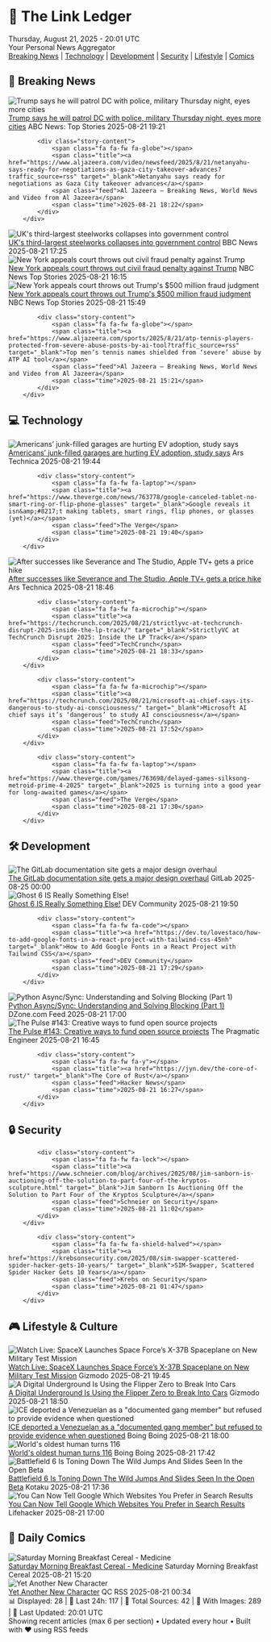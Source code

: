 <!-- Processing 54 RSS feeds at 2025-08-21 20:01:51 UTC -->
<!-- Processing: Penny Arcade -->
<!-- Processing: Dilbert -->
<!-- Processing: CNN Top Stories -->
<!-- Processing: CNN Breaking News -->
<!-- Processing: BBC World News -->
<!-- Processing: Reuters World News -->
<!-- Processing: Associated Press Breaking -->
<!-- Processing: ABC News Breaking -->
<!-- Processing: Sky News World -->
<!-- Processing: The Verge -->
<!-- Processing: Ars Technica -->
<!-- Processing: O'Reilly Radar -->
<!-- Processing: Slashdot -->
<!-- Processing: Lobsters Python -->
<!-- Processing: Dev.to -->
<!-- Processing: It's FOSS -->
<!-- Processing: DistroWatch -->
<!-- Processing: Ubuntu Blog -->
<!-- Processing: Coding Horror -->
<!-- Processing: Gizmodo -->
<!-- Processing: Krebs on Security -->
<!-- Generated 7 new posts out of 21 feeds processed -->
<div class="newspaper-header">
    <h1 class="newspaper-title">📰 The Link Ledger</h1>
    <div class="newspaper-date">Thursday, August 21, 2025 - 20:01 UTC</div>
    <div class="newspaper-subtitle">Your Personal News Aggregator</div>
</div>

<div class="newspaper-nav">
    <a href="#breaking">Breaking News</a> |
    <a href="#tech">Technology</a> |
    <a href="#dev">Development</a> |
    <a href="#security">Security</a> |
    <a href="#lifestyle">Lifestyle</a> |
    <a href="#webcomics">Comics</a>
</div>

<div class="news-section breaking-news" id="breaking">
<h2 class="section-header">🚨 Breaking News</h2>
<div class="stories-container">
<div class="story">
            <img src="https://s.abcnews.com/images/Politics/national-guard-02-gty-jef-250821_1755778060127_hpMain_4x3t_384.jpg" alt="Trump says he will patrol DC with police, military Thursday night, eyes more cities" class="story-image" loading="lazy" onerror="this.style.display='none'">
            <div class="story-content">
                <span class="fa fa-fw fa-tv"></span>
                <span class="title"><a href="https://abcnews.go.com/Politics/trump-police-military-patrol-dc-thursday-night/story?id=124853091" target="_blank">Trump says he will patrol DC with police, military Thursday night, eyes more cities</a></span>
                <span class="feed">ABC News: Top Stories</span>
                <span class="time">2025-08-21 19:21</span>
            </div>
        </div>
<div class="story">
            
            <div class="story-content">
                <span class="fa fa-fw fa-globe"></span>
                <span class="title"><a href="https://www.aljazeera.com/video/newsfeed/2025/8/21/netanyahu-says-ready-for-negotiations-as-gaza-city-takeover-advances?traffic_source=rss" target="_blank">Netanyahu says ready for negotiations as Gaza City takeover advances</a></span>
                <span class="feed">Al Jazeera – Breaking News, World News and Video from Al Jazeera</span>
                <span class="time">2025-08-21 18:22</span>
            </div>
        </div>
<div class="story">
            <img src="https://ichef.bbci.co.uk/ace/standard/240/cpsprodpb/7dc4/live/c52bce00-7e93-11f0-bb23-61f665394239.jpg" alt="UK&#x27;s third-largest steelworks collapses into government control" class="story-image" loading="lazy" onerror="this.style.display='none'">
            <div class="story-content">
                <span class="fa fa-fw fa-flag"></span>
                <span class="title"><a href="https://www.bbc.com/news/articles/cy0818y4jdlo?at_medium=RSS&at_campaign=rss" target="_blank">UK&#x27;s third-largest steelworks collapses into government control</a></span>
                <span class="feed">BBC News</span>
                <span class="time">2025-08-21 17:25</span>
            </div>
        </div>
<div class="story">
            <img src="https://media-cldnry.s-nbcnews.com/image/upload/t_fit_1500w/mpx/2704722219/2025_08/1755792952482_now_daily_a_haake_trump_civil_toss_250821_1920x1080-782w6b.jpg" alt="New York appeals court throws out civil fraud penalty against Trump" class="story-image" loading="lazy" onerror="this.style.display='none'">
            <div class="story-content">
                <span class="fa fa-fw fa-broadcast-tower"></span>
                <span class="title"><a href="https://www.nbcnews.com/now/video/new-york-appeals-court-throws-out-civil-fraud-penalty-against-trump-245495877783" target="_blank">New York appeals court throws out civil fraud penalty against Trump</a></span>
                <span class="feed">NBC News Top Stories</span>
                <span class="time">2025-08-21 16:15</span>
            </div>
        </div>
<div class="story">
            <img src="https://media-cldnry.s-nbcnews.com/image/upload/t_fit_1500w/rockcms/2025-07/250716-donald-trump-vl-231p-9e7c25.jpg" alt="New York appeals court throws out Trump&#x27;s $500 million fraud judgment" class="story-image" loading="lazy" onerror="this.style.display='none'">
            <div class="story-content">
                <span class="fa fa-fw fa-broadcast-tower"></span>
                <span class="title"><a href="https://www.nbcnews.com/politics/donald-trump/ny-appeals-court-throws-trumps-500-million-fraud-judgment-rcna217340" target="_blank">New York appeals court throws out Trump&#x27;s $500 million fraud judgment</a></span>
                <span class="feed">NBC News Top Stories</span>
                <span class="time">2025-08-21 15:49</span>
            </div>
        </div>
<div class="story">
            
            <div class="story-content">
                <span class="fa fa-fw fa-globe"></span>
                <span class="title"><a href="https://www.aljazeera.com/sports/2025/8/21/atp-tennis-players-protected-from-severe-abuse-posts-by-ai-tool?traffic_source=rss" target="_blank">Top men’s tennis names shielded from ‘severe’ abuse by ATP AI tool</a></span>
                <span class="feed">Al Jazeera – Breaking News, World News and Video from Al Jazeera</span>
                <span class="time">2025-08-21 15:21</span>
            </div>
        </div>
</div>
</div>
<div class="news-section tech-news" id="tech">
<h2 class="section-header">💻 Technology</h2>
<div class="stories-container">
<div class="story">
            <img src="https://cdn.arstechnica.net/wp-content/uploads/2025/08/GettyImages-1155895603-500x500.jpg" alt="Americans’ junk-filled garages are hurting EV adoption, study says" class="story-image" loading="lazy" onerror="this.style.display='none'">
            <div class="story-content">
                <span class="fa fa-fw fa-cog"></span>
                <span class="title"><a href="https://arstechnica.com/cars/2025/08/junk-filled-garages-hurt-ev-sales-as-people-dont-have-room-for-chargers/" target="_blank">Americans’ junk-filled garages are hurting EV adoption, study says</a></span>
                <span class="feed">Ars Technica</span>
                <span class="time">2025-08-21 19:44</span>
            </div>
        </div>
<div class="story">
            
            <div class="story-content">
                <span class="fa fa-fw fa-laptop"></span>
                <span class="title"><a href="https://www.theverge.com/news/763778/google-canceled-tablet-no-smart-ring-or-flip-phone-glasses" target="_blank">Google reveals it isn&amp;#8217;t making tablets, smart rings, flip phones, or glasses (yet)</a></span>
                <span class="feed">The Verge</span>
                <span class="time">2025-08-21 19:40</span>
            </div>
        </div>
<div class="story">
            <img src="https://cdn.arstechnica.net/wp-content/uploads/2025/03/Severance_020603-scaled-500x500-1742503364.jpg" alt="After successes like Severance and The Studio, Apple TV+ gets a price hike" class="story-image" loading="lazy" onerror="this.style.display='none'">
            <div class="story-content">
                <span class="fa fa-fw fa-cog"></span>
                <span class="title"><a href="https://arstechnica.com/culture/2025/08/after-successes-like-severance-and-the-studio-apple-tv-gets-a-price-hike/" target="_blank">After successes like Severance and The Studio, Apple TV+ gets a price hike</a></span>
                <span class="feed">Ars Technica</span>
                <span class="time">2025-08-21 18:46</span>
            </div>
        </div>
<div class="story">
            
            <div class="story-content">
                <span class="fa fa-fw fa-microchip"></span>
                <span class="title"><a href="https://techcrunch.com/2025/08/21/strictlyvc-at-techcrunch-disrupt-2025-inside-the-lp-track/" target="_blank">StrictlyVC at TechCrunch Disrupt 2025: Inside the LP Track</a></span>
                <span class="feed">TechCrunch</span>
                <span class="time">2025-08-21 18:33</span>
            </div>
        </div>
<div class="story">
            
            <div class="story-content">
                <span class="fa fa-fw fa-microchip"></span>
                <span class="title"><a href="https://techcrunch.com/2025/08/21/microsoft-ai-chief-says-its-dangerous-to-study-ai-consciousness/" target="_blank">Microsoft AI chief says it’s ‘dangerous’ to study AI consciousness</a></span>
                <span class="feed">TechCrunch</span>
                <span class="time">2025-08-21 17:52</span>
            </div>
        </div>
<div class="story">
            
            <div class="story-content">
                <span class="fa fa-fw fa-laptop"></span>
                <span class="title"><a href="https://www.theverge.com/games/763698/delayed-games-silksong-metroid-prime-4-2025" target="_blank">2025 is turning into a good year for long-awaited games</a></span>
                <span class="feed">The Verge</span>
                <span class="time">2025-08-21 17:30</span>
            </div>
        </div>
</div>
</div>
<div class="news-section dev-news" id="dev">
<h2 class="section-header">🛠️ Development</h2>
<div class="stories-container">
<div class="story">
            <img src="https://res.cloudinary.com/about-gitlab-com/image/upload/v1755617168/gz45eaygeb0nizf1kwyu.png" alt="The GitLab documentation site gets a major design overhaul" class="story-image" loading="lazy" onerror="this.style.display='none'">
            <div class="story-content">
                <span class="fa fa-fw fa-gitlab"></span>
                <span class="title"><a href="https://about.gitlab.com/blog/blog-post-slug/" target="_blank">The GitLab documentation site gets a major design overhaul</a></span>
                <span class="feed">GitLab</span>
                <span class="time">2025-08-25 00:00</span>
            </div>
        </div>
<div class="story">
            <img src="https://media2.dev.to/dynamic/image/width=800%2Cheight=%2Cfit=scale-down%2Cgravity=auto%2Cformat=auto/https%3A%2F%2Fdev-to-uploads.s3.amazonaws.com%2Fuploads%2Farticles%2Foc8h7h2zphpkhh3vdat1.png" alt="Ghost 6 IS Really Something Else!" class="story-image" loading="lazy" onerror="this.style.display='none'">
            <div class="story-content">
                <span class="fa fa-fw fa-code"></span>
                <span class="title"><a href="https://dev.to/alifar/ghost-6-is-really-something-else-46jj" target="_blank">Ghost 6 IS Really Something Else!</a></span>
                <span class="feed">DEV Community</span>
                <span class="time">2025-08-21 19:50</span>
            </div>
        </div>
<div class="story">
            
            <div class="story-content">
                <span class="fa fa-fw fa-code"></span>
                <span class="title"><a href="https://dev.to/lovestaco/how-to-add-google-fonts-in-a-react-project-with-tailwind-css-45nh" target="_blank">How to Add Google Fonts in a React Project with Tailwind CSS</a></span>
                <span class="feed">DEV Community</span>
                <span class="time">2025-08-21 17:29</span>
            </div>
        </div>
<div class="story">
            <img src="https://dz2cdn1.dzone.com/thumbnail?fid=18570365&w=600" alt="Python Async/Sync: Understanding and Solving Blocking (Part 1)" class="story-image" loading="lazy" onerror="this.style.display='none'">
            <div class="story-content">
                <span class="fa fa-fw fa-newspaper"></span>
                <span class="title"><a href="https://dzone.com/articles/python-async-vs-sync-blocking" target="_blank">Python Async/Sync: Understanding and Solving Blocking (Part 1)</a></span>
                <span class="feed">DZone.com Feed</span>
                <span class="time">2025-08-21 17:00</span>
            </div>
        </div>
<div class="story">
            <img src="https://substack-post-media.s3.amazonaws.com/public/images/94ef4f49-0609-4aed-b9cf-826cd5e38e92_420x300.png" alt="The Pulse #143: Creative ways to fund open source projects" class="story-image" loading="lazy" onerror="this.style.display='none'">
            <div class="story-content">
                <span class="fa fa-fw fa-wrench"></span>
                <span class="title"><a href="https://newsletter.pragmaticengineer.com/p/the-pulse-143" target="_blank">The Pulse #143: Creative ways to fund open source projects</a></span>
                <span class="feed">The Pragmatic Engineer</span>
                <span class="time">2025-08-21 16:45</span>
            </div>
        </div>
<div class="story">
            
            <div class="story-content">
                <span class="fa fa-fw fa-y"></span>
                <span class="title"><a href="https://jyn.dev/the-core-of-rust/" target="_blank">The Core of Rust</a></span>
                <span class="feed">Hacker News</span>
                <span class="time">2025-08-21 16:27</span>
            </div>
        </div>
</div>
</div>
<div class="news-section security-news" id="security">
<h2 class="section-header">🔒 Security</h2>
<div class="stories-container">
<div class="story">
            
            <div class="story-content">
                <span class="fa fa-fw fa-lock"></span>
                <span class="title"><a href="https://www.schneier.com/blog/archives/2025/08/jim-sanborn-is-auctioning-off-the-solution-to-part-four-of-the-kryptos-sculpture.html" target="_blank">Jim Sanborn Is Auctioning Off the Solution to Part Four of the Kryptos Sculpture</a></span>
                <span class="feed">Schneier on Security</span>
                <span class="time">2025-08-21 11:02</span>
            </div>
        </div>
<div class="story">
            
            <div class="story-content">
                <span class="fa fa-fw fa-shield-halved"></span>
                <span class="title"><a href="https://krebsonsecurity.com/2025/08/sim-swapper-scattered-spider-hacker-gets-10-years/" target="_blank">SIM-Swapper, Scattered Spider Hacker Gets 10 Years</a></span>
                <span class="feed">Krebs on Security</span>
                <span class="time">2025-08-21 01:47</span>
            </div>
        </div>
</div>
</div>
<div class="news-section lifestyle-news" id="lifestyle">
<h2 class="section-header">🎮 Lifestyle & Culture</h2>
<div class="stories-container">
<div class="story">
            <img src="https://gizmodo.com/app/uploads/2025/08/falcon-9-launch-x-37b.jpeg" alt="Watch Live: SpaceX Launches Space Force’s X-37B Spaceplane on New Military Test Mission" class="story-image" loading="lazy" onerror="this.style.display='none'">
            <div class="story-content">
                <span class="fa fa-fw fa-computer"></span>
                <span class="title"><a href="https://gizmodo.com/watch-live-spacex-launches-space-forces-x-37b-spaceplane-on-new-military-test-mission-2000646337" target="_blank">Watch Live: SpaceX Launches Space Force’s X-37B Spaceplane on New Military Test Mission</a></span>
                <span class="feed">Gizmodo</span>
                <span class="time">2025-08-21 19:45</span>
            </div>
        </div>
<div class="story">
            <img src="https://gizmodo.com/app/uploads/2024/03/20124bbfd67d9531003470eb3b95b374.jpg" alt="A Digital Underground Is Using the Flipper Zero to Break Into Cars" class="story-image" loading="lazy" onerror="this.style.display='none'">
            <div class="story-content">
                <span class="fa fa-fw fa-computer"></span>
                <span class="title"><a href="https://gizmodo.com/flipper-zero-cars-hacking-2000646318" target="_blank">A Digital Underground Is Using the Flipper Zero to Break Into Cars</a></span>
                <span class="feed">Gizmodo</span>
                <span class="time">2025-08-21 18:50</span>
            </div>
        </div>
<div class="story">
            <img src="https://i0.wp.com/boingboing.net/wp-content/uploads/2023/04/fbi.jpg?fit=1500%2C1000&amp;quality=60&amp;ssl=1" alt="ICE deported a Venezuelan as a &quot;documented gang member&quot; but refused to provide evidence when questioned" class="story-image" loading="lazy" onerror="this.style.display='none'">
            <div class="story-content">
                <span class="fa fa-fw fa-arrow-right"></span>
                <span class="title"><a href="https://boingboing.net/2025/08/21/ice-deported-a-venezuelan-as-a-documented-gang-member-but-refused-to-provide-evidence-when-questioned.html" target="_blank">ICE deported a Venezuelan as a &quot;documented gang member&quot; but refused to provide evidence when questioned</a></span>
                <span class="feed">Boing Boing</span>
                <span class="time">2025-08-21 18:00</span>
            </div>
        </div>
<div class="story">
            <img src="https://i0.wp.com/boingboing.net/wp-content/uploads/2025/08/760f1b60-7dcb-11f0-a34f-318be3fb0481.jpg.webp?fit=561%2C315&amp;quality=55&amp;ssl=1" alt="World&#x27;s oldest human turns 116" class="story-image" loading="lazy" onerror="this.style.display='none'">
            <div class="story-content">
                <span class="fa fa-fw fa-arrow-right"></span>
                <span class="title"><a href="https://boingboing.net/2025/08/21/worlds-oldest-human-turns-116.html" target="_blank">World&#x27;s oldest human turns 116</a></span>
                <span class="feed">Boing Boing</span>
                <span class="time">2025-08-21 17:42</span>
            </div>
        </div>
<div class="story">
            <img src="https://kotaku.com/app/uploads/2025/07/7e5ac75492678221c0f05f90c1a22a67.jpg" alt="Battlefield 6 Is Toning Down The Wild Jumps And Slides Seen In the Open Beta" class="story-image" loading="lazy" onerror="this.style.display='none'">
            <div class="story-content">
                <span class="fa fa-fw fa-gamepad"></span>
                <span class="title"><a href="https://kotaku.com/battlefield-6-ttk-shotgun-jumping-sliding-nerf-changes-open-beta-ea-patch-notes-2000619184" target="_blank">Battlefield 6 Is Toning Down The Wild Jumps And Slides Seen In the Open Beta</a></span>
                <span class="feed">Kotaku</span>
                <span class="time">2025-08-21 17:36</span>
            </div>
        </div>
<div class="story">
            <img src="https://lifehacker.com/imagery/articles/01K2F879J488AW9FAWWY3NFCZS/hero-image.jpg" alt="You Can Now Tell Google Which Websites You Prefer in Search Results" class="story-image" loading="lazy" onerror="this.style.display='none'">
            <div class="story-content">
                <span class="fa fa-fw fa-life-ring"></span>
                <span class="title"><a href="https://lifehacker.com/tech/you-can-now-tell-google-which-websites-you-prefer-search-results?utm_medium=RSS" target="_blank">You Can Now Tell Google Which Websites You Prefer in Search Results</a></span>
                <span class="feed">Lifehacker</span>
                <span class="time">2025-08-21 17:00</span>
            </div>
        </div>
</div>
</div>
<div class="news-section webcomics-section" id="webcomics">
<h2 class="section-header">🎨 Daily Comics</h2>
<div class="stories-container">
<div class="story">
            <img src="https://www.smbc-comics.com/comics/1755560940-20250821.png" alt="Saturday Morning Breakfast Cereal - Medicine" class="story-image" loading="lazy" onerror="this.style.display='none'">
            <div class="story-content">
                <span class="fa fa-fw fa-smile"></span>
                <span class="title"><a href="https://www.smbc-comics.com/comic/medicine" target="_blank">Saturday Morning Breakfast Cereal - Medicine</a></span>
                <span class="feed">Saturday Morning Breakfast Cereal</span>
                <span class="time">2025-08-21 15:20</span>
            </div>
        </div>
<div class="story">
            <img src="http://www.questionablecontent.net/comics/5640.png" alt="Yet Another New Character" class="story-image" loading="lazy" onerror="this.style.display='none'">
            <div class="story-content">
                <span class="fa fa-fw fa-music"></span>
                <span class="title"><a href="http://questionablecontent.net/view.php?comic=5640" target="_blank">Yet Another New Character</a></span>
                <span class="feed">QC RSS</span>
                <span class="time">2025-08-21 00:34</span>
            </div>
        </div>
</div>
</div>

<div class="newspaper-footer">
    <div class="stats">
        📊 Displayed: 28 | 📅 Last 24h: 117 | 📡 Total Sources: 42 | 📸 With Images: 289 |
        🔄 Last Updated: 20:01 UTC
    </div>
    <div class="footer-note">
        Showing recent articles (max 6 per section) • Updated every hour • Built with ❤️ using RSS feeds
    </div>
</div>
